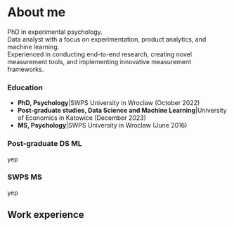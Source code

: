 # About me
PhD in experimental psychology. <br/>
Data analyst with a focus on experimentation, product analytics, and machine learning. <br/>
Experienced in conducting end-to-end research, creating novel measurement tools, and implementing innovative measurement frameworks. <br/>

### Education
- **PhD, Psychology**|SWPS University in Wroclaw (October 2022)
- **Post-graduate studies, Data Science and Machine Learning**|University of Economics in Katowice (December 2023)
- **MS, Psychology**|SWPS University in Wroclaw (June 2016)

### Post-graduate DS ML
yep

### SWPS MS
yep

## Work experience
